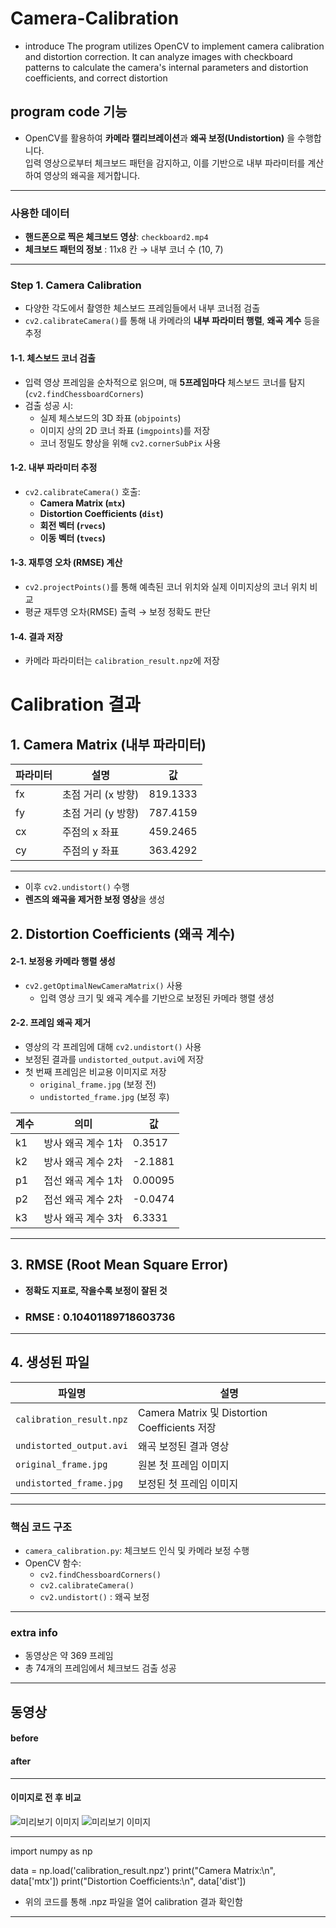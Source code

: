 # Camera-Calibration
- introduce
The program utilizes OpenCV to implement camera calibration and distortion correction. It can analyze images with checkboard patterns to calculate the camera's internal parameters and distortion coefficients, and correct distortion


##  program code 기능
- OpenCV를 활용하여 **카메라 캘리브레이션**과 **왜곡 보정(Undistortion)** 을 수행합니다.  
입력 영상으로부터 체크보드 패턴을 감지하고, 이를 기반으로 내부 파라미터를 계산하여 영상의 왜곡을 제거합니다.


---


### 사용한 데이터 

- **핸드폰으로 찍은 체크보드 영상**: `checkboard2.mp4`  
- **체크보드 패턴의 정보** : 11x8 칸 → 내부 코너 수 (10, 7)  

---

###  Step 1. Camera Calibration

- 다양한 각도에서 촬영한 체스보드 프레임들에서 내부 코너점 검출
- `cv2.calibrateCamera()`를 통해 내 카메라의 **내부 파라미터 행렬**, **왜곡 계수** 등을 추정
  
#### 1-1. 체스보드 코너 검출

- 입력 영상 프레임을 순차적으로 읽으며, 매 **5프레임마다** 체스보드 코너를 탐지 (`cv2.findChessboardCorners`)
- 검출 성공 시:
  - 실제 체스보드의 3D 좌표 (`objpoints`)
  - 이미지 상의 2D 코너 좌표 (`imgpoints`)를 저장
  - 코너 정밀도 향상을 위해 `cv2.cornerSubPix` 사용

#### 1-2. 내부 파라미터 추정

- `cv2.calibrateCamera()` 호출:
  - **Camera Matrix (`mtx`)**
  - **Distortion Coefficients (`dist`)**
  - **회전 벡터 (`rvecs`)**
  - **이동 벡터 (`tvecs`)**

#### 1-3. 재투영 오차 (RMSE) 계산

- `cv2.projectPoints()`를 통해 예측된 코너 위치와 실제 이미지상의 코너 위치 비교
- 평균 재투영 오차(RMSE) 출력 → 보정 정확도 판단

#### 1-4. 결과 저장

- 카메라 파라미터는 `calibration_result.npz`에 저장


#  Calibration 결과 
## 1. Camera Matrix (내부 파라미터)

| 파라미터 | 설명 | 값 |
|----------|------|-----|
| fx       | 초점 거리 (x 방향) | 819.1333 |
| fy       | 초점 거리 (y 방향) | 787.4159 |
| cx       | 주점의 x 좌표      | 459.2465 |
| cy       | 주점의 y 좌표      | 363.4292 |

---

- 이후 `cv2.undistort()` 수행
- **렌즈의 왜곡을 제거한 보정 영상**을 생성
  
## 2. Distortion Coefficients (왜곡 계수)

#### 2-1. 보정용 카메라 행렬 생성

- `cv2.getOptimalNewCameraMatrix()` 사용
  - 입력 영상 크기 및 왜곡 계수를 기반으로 보정된 카메라 행렬 생성

#### 2-2. 프레임 왜곡 제거

- 영상의 각 프레임에 대해 `cv2.undistort()` 사용
- 보정된 결과를 `undistorted_output.avi`에 저장
- 첫 번째 프레임은 비교용 이미지로 저장
  - `original_frame.jpg` (보정 전)
  - `undistorted_frame.jpg` (보정 후)


| 계수 | 의미 | 값 |
|------|------|------|
| k1   | 방사 왜곡 계수 1차 | 0.3517 |
| k2   | 방사 왜곡 계수 2차 | -2.1881 |
| p1   | 접선 왜곡 계수 1차 | 0.00095 |
| p2   | 접선 왜곡 계수 2차 | -0.0474 |
| k3   | 방사 왜곡 계수 3차 | 6.3331 |

---

## 3. RMSE (Root Mean Square Error)

- **정확도 지표로, 작을수록 보정이 잘된 것**

- ### RMSE  :  0.10401189718603736  
---

## 4. 생성된 파일

| 파일명 | 설명 |
|--------|------|
| `calibration_result.npz` | Camera Matrix 및 Distortion Coefficients 저장 |
| `undistorted_output.avi` | 왜곡 보정된 결과 영상 |
| `original_frame.jpg` | 원본 첫 프레임 이미지 |
| `undistorted_frame.jpg` | 보정된 첫 프레임 이미지 |

---

###  핵심 코드 구조

- `camera_calibration.py`: 체크보드 인식 및 카메라 보정 수행
- OpenCV 함수:
  - `cv2.findChessboardCorners()`
  - `cv2.calibrateCamera()`
  - `cv2.undistort()` : 왜곡 보정

---

###  extra info

- 동영상은 약 369 프레임
- 총 74개의 프레임에서 체크보드 검출 성공

---

## 동영상
#### before

#### after

--- 
#### 이미지로 전 후 비교 
  ![미리보기 이미지](cvdata/original_frame.jpg)
  ![미리보기 이미지](cvdata/undistorted_frame.jpg)

---
import numpy as np

data = np.load('calibration_result.npz')
print("Camera Matrix:\n", data['mtx'])
print("Distortion Coefficients:\n", data['dist'])

- 위의 코드를 통해 .npz 파일을 열어 calibration 결과 확인함
---

